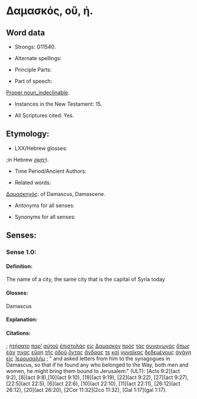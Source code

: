# Δαμασκός, οῦ, ἡ.

<!-- Status: S2=NeedsFinalCheck -->
<!-- Lexica used for edits: BDAG LN CVB  -->

## Word data

* Strongs: G11540.

* Alternate spellings:

* Principle Parts: 

* Part of speech: 

[Proper noun_indeclinable](http://ugg.readthedocs.io/en/latest/proper_noun_indeclinable.html). 

* Instances in the New Testament: 15.

* All Scriptures cited: Yes.

## Etymology: 


* LXX/Hebrew glosses: 

;in Hebrew [דַּמֶּשֶׂק](//en-uhal/H1834).

* Time Period/Ancient Authors: 

* Related words: 

[Δαμασκηνός](../G11530/01.md): of Damascus, Damascene.

* Antonyms for all senses:

* Synonyms for all senses: 


## Senses:


### Sense  1.0: 

#### Definition: 

The name of a city, the same city that is the capital of Syria today

#### Glosses: 

Damascus

#### Explanation: 


#### Citations: 

; [ᾐτήσατο](../G01540/01.md) [παρ’](../G38440/01.md) [αὐτοῦ](../G08460/01.md) [ἐπιστολὰς](../G19920/01.md) [εἰς](../G15190/01.md) [Δαμασκὸν](../G11540/01.md) [πρὸς](../G43140/01.md) [τὰς](../G35880/01.md) [συναγωγάς](../G48640/01.md) [ὅπως](../G37040/01.md) [ἐάν](../G14370/01.md) [τινας](../G51000/01.md) [εὕρῃ](../G21470/01.md) [τῆς](../G35880/01.md) [ὁδοῦ](../G35980/01.md) [ὄντας](../G99999/01.md) [ἄνδρας](../G04350/01.md) [τε](../G50370/01.md) [καὶ](../G25320/01.md) [γυναῖκας](../G11350/01.md) [δεδεμένους](../G12100/01.md) [ἀγάγῃ](../G00710/01.md) [εἰς](../G15190/01.md) [Ἰερουσαλήμ](../G24140/01.md)
; " and asked letters from him to the synagogues in Damascus, so that if he found any who belonged to the Way, both men and women, he might bring them bound to Jerusalem." (ULT): 
[Acts 9:2](act 9:2), [8](act 9:8),[10](act 9:10), [19](act 9:19), [22](act 9:22), [27](act 9:27),  [22:5](act 22:5), [6](act 22:6), [10](act 22:10), [11](act 22:11), [26:12](act 26:12), [20](act 26:20), [2Cor 11:32](2co 11:32), [Gal 1:17](gal 1:17).